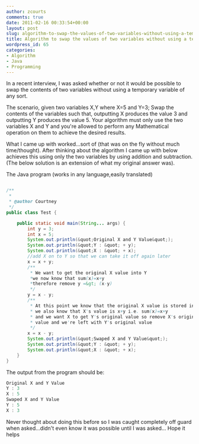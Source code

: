 ```yaml
---
author: zcourts
comments: true
date: 2011-02-16 00:33:54+00:00
layout: post
slug: algorithm-to-swap-the-values-of-two-variables-without-using-a-temporary-variable
title: Algorithm to swap the values of two variables without using a temporary variable
wordpress_id: 65
categories:
- Algorithm
- Java
- Programming
---
```


In a recent interview, I was asked whether or not it would be possible to swap the contents of two variables without using a temporary variable of any sort.

The scenario, given two variables X,Y where X=5 and Y=3; Swap the contents of the variables such that,
outputting X produces the value 3 and outputting Y produces the value 5. Your algorithm must only use the two variables
X and Y and you're allowed to perform any Mathematical operation on them to achieve the desired results.

What I came up with worked...sort of (that was on the fly without much time/thought). After thinking about the algorithm I came up with below achieves this using only the two variables by using addition and subtraction. (The below solution is an extension of what my original answer was).

The Java program (works in any language,easily translated)

```Java

/**
 *
 * @author Courtney
 */
public class Test {

    public static void main(String... args) {
        int y = 3;
        int x = 5;
        System.out.println(&quot;Original X and Y Value&quot;);
        System.out.println(&quot;Y : &quot; + y);
        System.out.println(&quot;X : &quot; + x);
        //add X on to Y so that we can take it off again later
        x = x + y;
        /**
         * We want to get the original X value into Y
         *we now know that sum(x)=x+y
         *therefore remove y =&gt; (x-y)
         */
        y = x - y;
        /**
         * At this point we know that the original X value is stored in Y,
         * we also know that X's value is x+y i.e. sum(x)=x+y
         * and we want X to get Y's original value so remove X's original
         * value and we're left with Y's original value
         */
        x = x - y;
        System.out.println(&quot;Swaped X and Y Value&quot;);
        System.out.println(&quot;Y : &quot; + y);
        System.out.println(&quot;X : &quot; + x);
    }
}

```

The output from the program should be:

```Java
Original X and Y Value
Y : 3
X : 5
Swaped X and Y Value
Y : 5
X : 3
```


Never thought about doing this before so I was caught completely off guard when asked...didn't even know it was
possible until I was asked... Hope it helps
